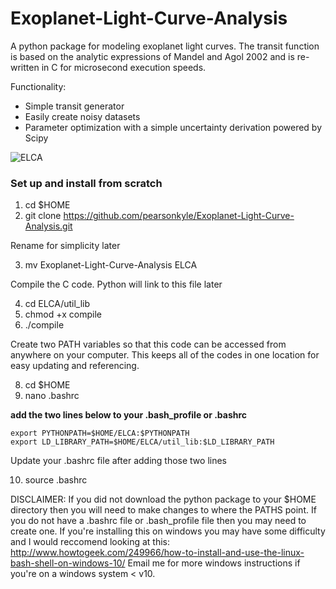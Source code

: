 # Exoplanet-Light-Curve-Analysis

A python package for modeling exoplanet light curves. The transit function is based on the analytic expressions of Mandel and Agol 2002 and is re-written in C for microsecond execution speeds.

Functionality:
- Simple transit generator
- Easily create noisy datasets
- Parameter optimization with a simple uncertainty derivation powered by Scipy 

![ELCA](https://github.com/pearsonkyle/Exoplanet-Light-Curve-Analysis/blob/master/Lightcurve%20Fit.png "Light Curve Modeling")




### Set up and install from scratch

1. cd $HOME
2. git clone https://github.com/pearsonkyle/Exoplanet-Light-Curve-Analysis.git

Rename for simplicity later

3. mv Exoplanet-Light-Curve-Analysis ELCA

Compile the C code. Python will link to this file later

4. cd ELCA/util_lib
5. chmod +x compile 
6. ./compile 

Create two PATH variables so that this code can be accessed from anywhere on your computer. This keeps all of the codes in one location for easy updating and referencing.

8. cd $HOME
9. nano .bashrc

**add the two lines below to your .bash_profile or .bashrc**

```
export PYTHONPATH=$HOME/ELCA:$PYTHONPATH
export LD_LIBRARY_PATH=$HOME/ELCA/util_lib:$LD_LIBRARY_PATH
```

Update your .bashrc file after adding those two lines

10. source .bashrc

DISCLAIMER: 
If you did not download the python package to your $HOME directory then you will need to make changes to where the PATHS point. If you do not have a .bashrc file or .bash_profile file then you may need to create one. If you're installing this on windows you may have some difficulty and I would reccomend looking at this: http://www.howtogeek.com/249966/how-to-install-and-use-the-linux-bash-shell-on-windows-10/ Email me for more windows instructions if you're on a windows system < v10. 
